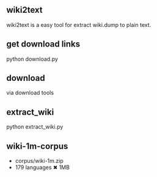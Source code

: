 ## wiki2text

wiki2text is a easy tool for extract wiki.dump to plain text.

## get download links
python download.py

## download
via download tools

## extract_wiki
python extract_wiki.py

## wiki-1m-corpus
* corpus/wiki-1m.zip
* 179 languages ✖ 1MB